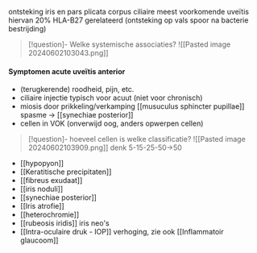 ontsteking iris en pars plicata corpus ciliaire
meest voorkomende uveïtis
hiervan 20% HLA-B27 gerelateerd (ontsteking op vals spoor na bacterie bestrijding)
> [!question]- Welke systemische associaties?
> ![[Pasted image 20240602103043.png]]
#### Symptomen acute uveïtis anterior
- (terugkerende) roodheid, pijn, etc.
- ciliaire injectie typisch voor acuut (niet voor chronisch)
- miosis door prikkeling/verkamping [[musuculus sphincter pupillae]] spasme -> [[synechiae posterior]] 
- cellen in VOK (onverwijd oog, anders opwerpen cellen)
> [!question]- hoeveel cellen is welke classificatie?
> 	![[Pasted image 20240602103909.png]]
> 	denk 5-15-25-50->50
- [[hypopyon]]
- [[Keratitische precipitaten]] 
- [[fibreus exudaat]] 
- [[iris noduli]] 
- [[synechiae posterior]]
- [[Iris atrofie]]
- [[heterochromie]]
- [[rubeosis iridis]] iris neo's
- [[Intra-oculaire druk - IOP]] verhoging, zie ook [[Inflammatoir glaucoom]] 

